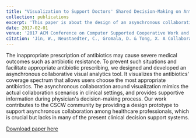 ```yaml
---
title: "Visualization to Support Doctors' Shared Decision-Making on Antibiotic Prescription"
collection: publications
excerpt: 'This paper is about the design of an asynchronous collaborative visualization to mimic the actual collaboration scenarios in clinical settings.'
date: 2017-02-01
venue: '2017 ACM Conference on Computer Supported Cooperative Work and Social Computing (CSCW)'
citation: 'Jin, W., Neustaedter, C., Gromala, D. & Tong, X. A Collaborative Visualization Tool to Support Doctors’ Shared Decision-Making on Antibiotic Prescription. in CSCW ’17 Companion of the 2017 ACM Conference on Computer Supported Cooperative Work and Social Computing 211–214 (ACM, 2017). doi:10.1145/3022198.3026311'
---
```


The inappropriate prescription of antibiotics may cause severe medical outcomes such as antibiotic resistance. To prevent such situations and facilitate appropriate antibiotic prescribing, we designed and developed an asynchronous collaborative visual analytics tool. It visualizes the antibiotics' coverage spectrum that allows users choose the most appropriate antibiotics. The asynchronous collaboration around visualization mimics the actual collaboration scenarios in clinical settings, and provides supportive information during physician's decision-making process. Our work contributes to the CSCW community by providing a design prototype to support asynchronous collaboration among healthcare professionals, which is crucial but lacks in many of the present clinical decision support systems.


[Download paper here](http://weina.me/files/vis_for_antibiotic_JIN.pdf)
